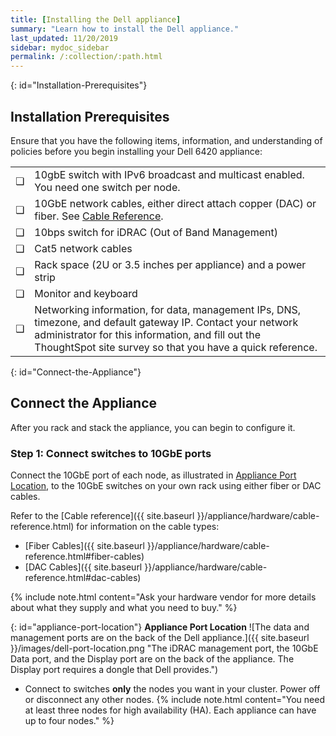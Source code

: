```yaml
---
title: [Installing the Dell appliance]
summary: "Learn how to install the Dell appliance."
last_updated: 11/20/2019
sidebar: mydoc_sidebar
permalink: /:collection/:path.html
---
```

{: id="Installation-Prerequisites"}
## Installation Prerequisites

Ensure that you have the following items, information, and understanding of policies before you begin installing your Dell 6420 appliance:

<table>
<tr>
<td>&#10063;</td>
<td>10gbE switch with IPv6 broadcast and multicast enabled. You need one switch per node.</td></tr>

<tr>
<td>&#10063;</td>
<td>10GbE network cables, either direct attach copper (DAC) or fiber. See <a href="cable-reference.html">Cable Reference</a>.</td></tr>

<tr>
<td>&#10063;</td>
<td>10bps switch for iDRAC (Out of Band Management)</td></tr>

<tr>
<td>&#10063;</td>
<td>Cat5 network cables</td></tr>

<tr>
<td>&#10063;</td>
<td>Rack space (2U or 3.5 inches per appliance) and a power strip</td></tr>

<tr>
<td>&#10063;</td>
<td>Monitor and keyboard</td></tr>

<tr>
<td>&#10063;</td>
<td>Networking information, for data, management IPs, DNS, timezone, and default gateway IP. Contact your network administrator for this information, and fill out the ThoughtSpot site survey so that you have a quick reference.</td></tr></table>

{: id="Connect-the-Appliance"}
## Connect the Appliance

After you rack and stack the appliance, you can begin to configure it.

### Step 1: Connect switches to 10GbE ports
Connect the 10GbE port of each node, as illustrated in [Appliance Port Location](#appliance-port-location), to the 10GbE switches on your own rack using either fiber or DAC cables.

 Refer to the [Cable reference]({{ site.baseurl }}/appliance/hardware/cable-reference.html) for information on the cable types:
 * [Fiber Cables]({{ site.baseurl }}/appliance/hardware/cable-reference.html#fiber-cables)
 * [DAC Cables]({{ site.baseurl }}/appliance/hardware/cable-reference.html#dac-cables)

 {% include note.html content="Ask your hardware vendor for more details about what they supply and what you need to buy." %}

 {: id="appliance-port-location"}
 **Appliance Port Location**
 ![The data and management ports are on the back of the Dell appliance.]({{ site.baseurl }}/images/dell-port-location.png "The iDRAC management port, the 10GbE Data port, and the Display port are on the back of the appliance. The Display port requires a dongle that Dell provides.")

 * Connect to switches **only** the nodes you want in your cluster. Power off or disconnect any other nodes.
    {% include note.html content="You need at least three nodes for high availability (HA). Each appliance can have up to four nodes." %}

